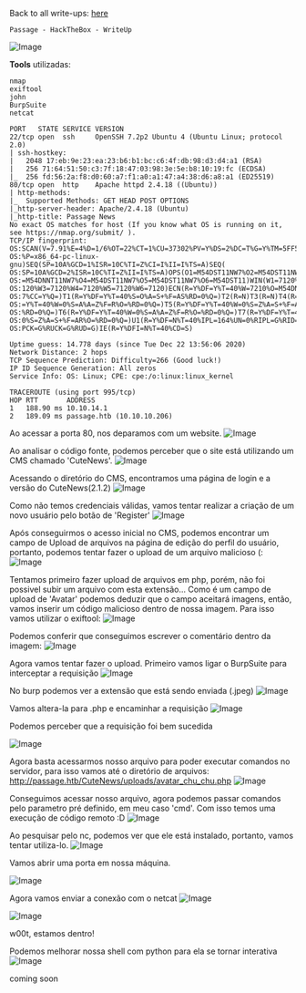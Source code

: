 <html>
 <body>
  <script src="https://www.hackthebox.eu/badge/148108"></script>
 </body>
 </html>


Back to all write-ups: [here](https://repo4chu.github.io/hackthebox/)

~~~~~~~~~~~~~~~~~~~~~~~~~~~~~~~~~
Passage - HackTheBox - WriteUp
~~~~~~~~~~~~~~~~~~~~~~~~~~~~~~~~~
![Image](https://i.imgur.com/9iTXQiJ.png)

**Tools** utilizadas:
~~~~~~~~~~~~~~~~~~~~~~~~~~~~~~~~~
nmap
exiftool
john
BurpSuite
netcat
~~~~~~~~~~~~~~~~~~~~~~~~~~~~~~~~~


~~~~~~~~~~~~~~~~~~~~~~~~~~~~~~~~~
PORT   STATE SERVICE VERSION
22/tcp open  ssh     OpenSSH 7.2p2 Ubuntu 4 (Ubuntu Linux; protocol 2.0)
| ssh-hostkey: 
|   2048 17:eb:9e:23:ea:23:b6:b1:bc:c6:4f:db:98:d3:d4:a1 (RSA)
|   256 71:64:51:50:c3:7f:18:47:03:98:3e:5e:b8:10:19:fc (ECDSA)
|_  256 fd:56:2a:f8:d0:60:a7:f1:a0:a1:47:a4:38:d6:a8:a1 (ED25519)
80/tcp open  http    Apache httpd 2.4.18 ((Ubuntu))
| http-methods: 
|_  Supported Methods: GET HEAD POST OPTIONS
|_http-server-header: Apache/2.4.18 (Ubuntu)
|_http-title: Passage News
No exact OS matches for host (If you know what OS is running on it, see https://nmap.org/submit/ ).
TCP/IP fingerprint:
OS:SCAN(V=7.91%E=4%D=1/6%OT=22%CT=1%CU=37302%PV=Y%DS=2%DC=T%G=Y%TM=5FF5BCD0
OS:%P=x86_64-pc-linux-gnu)SEQ(SP=10A%GCD=1%ISR=10C%TI=Z%CI=I%II=I%TS=A)SEQ(
OS:SP=10A%GCD=2%ISR=10C%TI=Z%II=I%TS=A)OPS(O1=M54DST11NW7%O2=M54DST11NW7%O3
OS:=M54DNNT11NW7%O4=M54DST11NW7%O5=M54DST11NW7%O6=M54DST11)WIN(W1=7120%W2=7
OS:120%W3=7120%W4=7120%W5=7120%W6=7120)ECN(R=Y%DF=Y%T=40%W=7210%O=M54DNNSNW
OS:7%CC=Y%Q=)T1(R=Y%DF=Y%T=40%S=O%A=S+%F=AS%RD=0%Q=)T2(R=N)T3(R=N)T4(R=Y%DF
OS:=Y%T=40%W=0%S=A%A=Z%F=R%O=%RD=0%Q=)T5(R=Y%DF=Y%T=40%W=0%S=Z%A=S+%F=AR%O=
OS:%RD=0%Q=)T6(R=Y%DF=Y%T=40%W=0%S=A%A=Z%F=R%O=%RD=0%Q=)T7(R=Y%DF=Y%T=40%W=
OS:0%S=Z%A=S+%F=AR%O=%RD=0%Q=)U1(R=Y%DF=N%T=40%IPL=164%UN=0%RIPL=G%RID=G%RI
OS:PCK=G%RUCK=G%RUD=G)IE(R=Y%DFI=N%T=40%CD=S)

Uptime guess: 14.778 days (since Tue Dec 22 13:56:06 2020)
Network Distance: 2 hops
TCP Sequence Prediction: Difficulty=266 (Good luck!)
IP ID Sequence Generation: All zeros
Service Info: OS: Linux; CPE: cpe:/o:linux:linux_kernel

TRACEROUTE (using port 995/tcp)
HOP RTT       ADDRESS
1   188.90 ms 10.10.14.1
2   189.09 ms passage.htb (10.10.10.206)
~~~~~~~~~~~~~~~~~~~~~~~~~~~~~~~~~


Ao acessar a porta 80, nos deparamos com um website.
![Image](https://i.imgur.com/grJc9Zf.png)


Ao analisar o código fonte, podemos perceber que o site está utilizando um CMS chamado 'CuteNews'.
![Image](https://i.imgur.com/ETMGKo8.png)


Acessando o diretório do CMS, encontramos uma página de login e a versão do CuteNews(2.1.2)
![Image](https://i.imgur.com/E6Wa1kL.png)


Como não temos credenciais válidas, vamos tentar realizar a criação de um novo usuário pelo botão de 'Register'
![Image](https://i.imgur.com/ipJ8Q6W.png)


Após conseguirmos o acesso inicial no CMS, podemos encontrar um campo de Upload de arquivos na página de edição do perfil do usuário, portanto, podemos tentar fazer o upload de um arquivo malicioso (:
![Image](https://i.imgur.com/crQgsxz.png)


Tentamos primeiro fazer upload de arquivos em php, porém, não foi possivel subir um arquivo com esta extensão...
Como é um campo de upload de 'Avatar' podemos deduzir que o campo aceitará imagens, então, vamos inserir um código malicioso dentro de nossa imagem. 
Para isso vamos utilizar o exiftool:
![Image](https://i.imgur.com/yECy7Qo.png)

Podemos conferir que conseguimos escrever o comentário dentro da imagem:
![Image](https://i.imgur.com/hHNNM0w.png)

Agora vamos tentar fazer o upload.
Primeiro vamos ligar o BurpSuite para interceptar a requisição
![Image](https://i.imgur.com/SsZQS3v.png)

No burp podemos ver a extensão que está sendo enviada (.jpeg)
![Image](https://i.imgur.com/O2QrZkx.png)

Vamos altera-la para .php e encaminhar a requisição
![Image](https://i.imgur.com/gO1W4Nl.png)

Podemos perceber que a requisição foi bem sucedida

![Image](https://i.imgur.com/0CZunKi.png)

Agora basta acessarmos nosso arquivo para poder executar comandos no servidor, para isso vamos até o diretório de arquivos: http://passage.htb/CuteNews/uploads/avatar_chu_chu.php 
![Image](https://i.imgur.com/AXunvx1.png)

Conseguimos acessar nosso arquivo, agora podemos passar comandos pelo parametro pré definido, em meu caso 'cmd'.
Com isso temos uma execução de código remoto :D
![Image](https://i.imgur.com/RU7sxGJ.png)

Ao pesquisar pelo nc, podemos ver que ele está instalado, portanto, vamos tentar utiliza-lo.
![Image](https://i.imgur.com/5NgSWmB.png)

Vamos abrir uma porta em nossa máquina.

![Image](https://i.imgur.com/55Noqa6.png)

Agora vamos enviar a conexão com o netcat
![Image](https://i.imgur.com/IrydT8Z.png)

![Image](https://i.imgur.com/FswUPdW.png)

w00t, estamos dentro!

Podemos melhorar nossa shell com python para ela se tornar interativa
![Image](https://i.imgur.com/KnYikce.png)




coming soon
